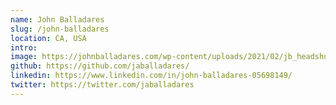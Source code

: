```yaml
---
name: John Balladares
slug: /john-balladares
location: CA, USA
intro: 
image: https://johnballadares.com/wp-content/uploads/2021/02/jb_headshot-1.jpeg
github: https://github.com/jaballadares/
linkedin: https://www.linkedin.com/in/john-balladares-05698149/
twitter: https://twitter.com/jaballadares
---
```

